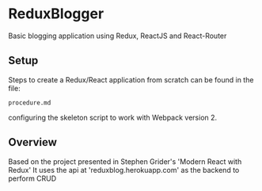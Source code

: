# ReduxBlogger
Basic blogging application using Redux, ReactJS and React-Router

## Setup

Steps to create a Redux/React application from scratch can be found in the file:
 
    procedure.md

configuring the skeleton script to work with Webpack version 2.


## Overview

Based on the project presented in Stephen Grider's 'Modern React with Redux'
It uses the api at 'reduxblog.herokuapp.com' as the backend to perform CRUD


